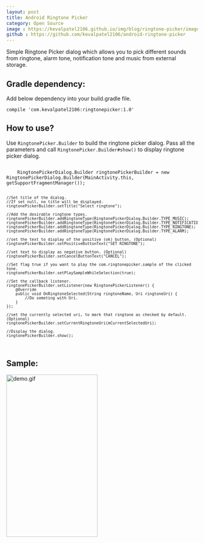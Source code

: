 ```yaml
---
layout: post
title: Android Ringtone Picker
category: Open Source
image : https://kevalpatel2106.github.io/img/blog/ringtone-picker/image1.png
github : https://github.com/kevalpatel2106/android-ringtone-picker
---
```


Simple Ringtone Picker dialog which allows you to pick different sounds from ringtone, alarm tone, notification tone and music from external storage.

## **Gradle dependency:**

Add below dependency into your build.gradle file.

<code>compile 'com.kevalpatel2106:ringtonepicker:1.0'</code>

## **How to use?**

Use <code>RingtonePicker.Builder</code> to build the ringtone picker dialog.
Pass all the parameters and call <code>RingtonePicker.Builder#show()</code> to display ringtone picker dialog.

<code>
	RingtonePickerDialog.Builder ringtonePickerBuilder = new RingtonePickerDialog.Builder(MainActivity.this, getSupportFragmentManager());

	//Set title of the dialog.
	//If set null, no title will be displayed.
	ringtonePickerBuilder.setTitle("Select ringtone");

	//Add the desirable ringtone types.
	ringtonePickerBuilder.addRingtoneType(RingtonePickerDialog.Builder.TYPE_MUSIC);
	ringtonePickerBuilder.addRingtoneType(RingtonePickerDialog.Builder.TYPE_NOTIFICATION);
	ringtonePickerBuilder.addRingtoneType(RingtonePickerDialog.Builder.TYPE_RINGTONE);
	ringtonePickerBuilder.addRingtoneType(RingtonePickerDialog.Builder.TYPE_ALARM);

	//set the text to display of the positive (ok) button. (Optional)
	ringtonePickerBuilder.setPositiveButtonText("SET RINGTONE");

	//set text to display as negative button. (Optional)
	ringtonePickerBuilder.setCancelButtonText("CANCEL");

	//Set flag true if you want to play the com.ringtonepicker.sample of the clicked tone.
	ringtonePickerBuilder.setPlaySampleWhileSelection(true);

	//Set the callback listener.
	ringtonePickerBuilder.setListener(new RingtonePickerListener() {
	    @Override
	    public void OnRingtoneSelected(String ringtoneName, Uri ringtoneUri) {
	        //Do someting with Uri.
	    }
	});

	//set the currently selected uri, to mark that ringtone as checked by default. (Optional)
	ringtonePickerBuilder.setCurrentRingtoneUri(mCurrentSelectedUri);

	//Display the dialog.
	ringtonePickerBuilder.show();
</code>

## **Sample:**

<img align="middle" src="https://kevalpatel2106.github.io/img/blog/ringtone-picker/image2.gif" alt="demo.gif" width="240" height="427" />
